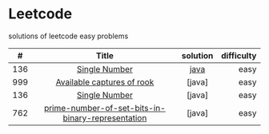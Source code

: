 # Leetcode
solutions of leetcode easy problems




| #             | Title                                                          | solution                            | difficulty|
| ------------- |:--------------------------------------------------------------:| :----------------------------------:| ---------:|
| 136           |   [Single Number](https://leetcode.com/problems/single-number/)  |[java](https://github.com/thakurshilpa/Leetcode/blob/master/java/Shortest%20Unsorted%20Continuous%20Subarray.java)                              | easy      |
| 999          |   [Available captures of rook](https://leetcode.com/problems/available-captures-for-rook/)   |[java]                               |  easy     |
| 136           |   [Single Number](https://leetcode.com/problems/single-number/)    |[java]                               | easy       |
| 762           |   [prime-number-of-set-bits-in-binary-representation](https://leetcode.com/problems/prime-number-of-set-bits-in-binary-representation/)   |[java]                  | easy      |                 
